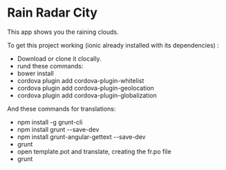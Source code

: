 # Rain Radar City
This app shows you the raining clouds.

To get this project working (ionic already installed with its dependencies) :
- Download or clone it clocally.
- rund these commands:
- bower install
- cordova plugin add cordova-plugin-whitelist
- cordova plugin add cordova-plugin-geolocation
- cordova plugin add cordova-plugin-globalization

And these commands for translations:
- npm install -g grunt-cli
- npm install grunt --save-dev
- npm install grunt-angular-gettext --save-dev
- grunt
- open template.pot and translate, creating the fr.po file
- grunt
